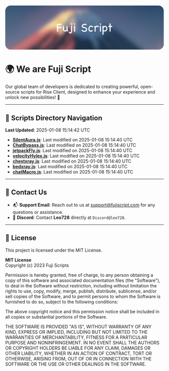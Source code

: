 ![Banner](.github/b.webp)

# 🌍 **We are Fuji Script**

Our global team of developers is dedicated to creating powerful, open-source scripts for Rise Client, designed to enhance your experience and unlock new possibilities! 🌟

---
<!-- SCRIPTS_NAVIGATION_START -->
## 📂 **Scripts Directory Navigation**

**Last Updated**: 2025-01-08 15:14:42 UTC

- **[SilentAura.js](scripts/SilentAura.js)**: Last modified on 2025-01-08 15:14:40 UTC
- **[ChatBypass.js](scripts/ChatBypass.js)**: Last modified on 2025-01-08 15:14:40 UTC
- **[jetpackFly.js](scripts/jetpackFly.js)**: Last modified on 2025-01-08 15:14:40 UTC
- **[velocityHylex.js](scripts/velocityHylex.js)**: Last modified on 2025-01-08 15:14:40 UTC
- **[chestxray.js](scripts/chestxray.js)**: Last modified on 2025-01-08 15:14:40 UTC
- **[bedxray.js](scripts/bedxray.js)**: Last modified on 2025-01-08 15:14:40 UTC
- **[chatMacro.js](scripts/chatMacro.js)**: Last modified on 2025-01-08 15:14:40 UTC

<!-- SCRIPTS_NAVIGATION_END -->

---

## 💬 **Contact Us**  
- 📬 **Support Email**: Reach out to us at [support@fujiscript.com](mailto:support@fujiscript.com) for any questions or assistance.  
- 💬 **Discord**: Contact **Leo728** directly at `Discord@leo728`.

---

## 📜 **License**

This project is licensed under the MIT License.  

**MIT License**  
Copyright (c) 2023 Fuji Scripts  

Permission is hereby granted, free of charge, to any person obtaining a copy of this software and associated documentation files (the "Software"), to deal in the Software without restriction, including without limitation the rights to use, copy, modify, merge, publish, distribute, sublicense, and/or sell copies of the Software, and to permit persons to whom the Software is furnished to do so, subject to the following conditions:  

The above copyright notice and this permission notice shall be included in all copies or substantial portions of the Software.  

THE SOFTWARE IS PROVIDED "AS IS", WITHOUT WARRANTY OF ANY KIND, EXPRESS OR IMPLIED, INCLUDING BUT NOT LIMITED TO THE WARRANTIES OF MERCHANTABILITY, FITNESS FOR A PARTICULAR PURPOSE AND NONINFRINGEMENT. IN NO EVENT SHALL THE AUTHORS OR COPYRIGHT HOLDERS BE LIABLE FOR ANY CLAIM, DAMAGES OR OTHER LIABILITY, WHETHER IN AN ACTION OF CONTRACT, TORT OR OTHERWISE, ARISING FROM, OUT OF OR IN CONNECTION WITH THE SOFTWARE OR THE USE OR OTHER DEALINGS IN THE SOFTWARE.  
